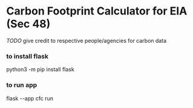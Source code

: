 ﻿# Carbon Footprint Calculator for EIA (Sec 48)
*TODO* 
give credit to respective people/agencies for carbon data

### to install flask
python3 -m pip install flask
### to run app
flask --app cfc run
